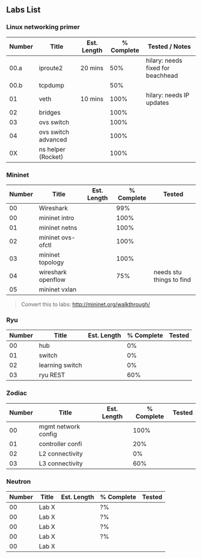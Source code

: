 ## Labs List

### Linux networking primer
| Number | Title               | Est. Length | % Complete | Tested / Notes                    |
|--------|---------------------|-------------|------------|-----------------------------------|
| 00.a   | iproute2            | 20 mins     | 50%        | hilary: needs fixed for beachhead |
| 00.b   | tcpdump             |             | 50%        |                                   |
| 01     | veth                | 10 mins     | 100%       | hilary: needs IP updates          |
| 02     | bridges             |             | 100%       |                                   |
| 03     | ovs switch          |             | 100%       |                                   |
| 04     | ovs switch advanced |             | 100%       |                                   |
| 0X     | ns helper (Rocket)  |             | 100%       |                                   |

### Mininet
| Number | Title              | Est. Length | % Complete | Tested |
|--------|--------------------|-------------|------------|--------|
| 00     | Wireshark          |             | 99%        |        |
| 00     | mininet intro      |             | 100%       |        |
| 01     | mininet netns      |             | 100%       |        |
| 02     | mininet ovs-ofctl  |             | 100%       |        |
| 03     | mininet topology   |             | 100%       |        |
| 04     | wireshark openflow |             | 75%        | needs stu things to find        |
| 05     | mininet vxlan      |             |            |        |
   > Convert this to labs: http://mininet.org/walkthrough/

### Ryu
| Number | Title           | Est. Length | % Complete | Tested |
|--------|-----------------|-------------|------------|--------|
| 00     | hub             |             | 0%         |        |
| 01     | switch          |             | 0%         |        |
| 02     | learning switch |             | 0%         |        |
| 03     | ryu REST        |             | 60%        |        |

### Zodiac 
| Number | Title               | Est. Length | % Complete | Tested |
|--------|---------------------|-------------|------------|--------|
| 00     | mgmt network config |             | 100%       |        |
| 01     | controller confi    |             | 20%        |        |
| 02     | L2 connectivity     |             | 0%         |        |
| 03     | L3 connectivity     |             | 60%        |        |

### Neutron
| Number | Title | Est. Length | % Complete | Tested |
|--------|-------|-------------|------------|--------|
| 00     | Lab X |             | ?%         |        |
| 00     | Lab X |             | ?%         |        |
| 00     | Lab X |             | ?%         |        |
| 00     | Lab X |             | ?%         |        |
| 00     | Lab X |             |            |        |

